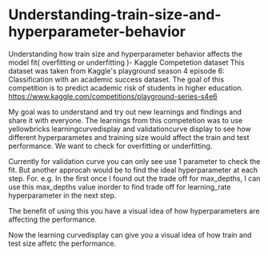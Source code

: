 # Understanding-train-size-and-hyperparameter-behavior
Understanding how train size and hyperparameter behavior affects the model fit( overfitting or underfitting )- Kaggle Competetion dataset
This dataset was taken from Kaggle's playground season 4 episode 6: Classification with an academic success dataset. The goal of this competition is to predict academic risk of students in higher education. https://www.kaggle.com/competitions/playground-series-s4e6


My goal was to understand and try out new learnings and findings and share it with everyone. The learnings from this competetion was to use yellowbricks learningcurvedisplay and validationcurve display to see how different hyperparametes and training size would affect the train and test performance. We want to check for overfitting or underfitting. 


Currently for validation curve you can only see use 1 parameter to check the fit. But another approcah would be to find the ideal hyperparameter at each step. For. e.g. In the first once I found out the trade off for max_depths, I can use this max_depths value inorder to find trade off for learning_rate hyperparameter in the next step. 


The benefit of using this you have a visual idea of how hyperparameters are affecting the performance.

Now the learning curvedisplay can give you a visual idea of how train and test size affetc the performance.

